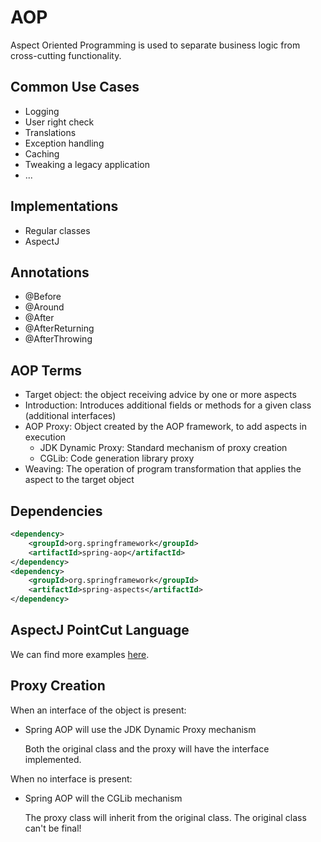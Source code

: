 # AOP

Aspect Oriented Programming is used to separate business logic from cross-cutting functionality.

## Common Use Cases

- Logging
- User right check
- Translations
- Exception handling
- Caching
- Tweaking a legacy application
- ...

## Implementations

- Regular classes
- AspectJ

## Annotations

- @Before
- @Around
- @After
- @AfterReturning
- @AfterThrowing

## AOP Terms

- Target object: the object receiving advice by one or more aspects
- Introduction: Introduces additional fields or methods for a given class (additional interfaces)
- AOP Proxy: Object created by the AOP framework, to add aspects in execution
  - JDK Dynamic Proxy: Standard mechanism of proxy creation
  - CGLib: Code generation library proxy
- Weaving: The operation of program transformation that applies the aspect to the target object

## Dependencies

```xml
<dependency>
    <groupId>org.springframework</groupId>
    <artifactId>spring-aop</artifactId>
</dependency>
<dependency>
    <groupId>org.springframework</groupId>
    <artifactId>spring-aspects</artifactId>
</dependency>
```

## AspectJ PointCut Language

We can find more examples [here](https://www.baeldung.com/spring-aop-pointcut-tutorial).

## Proxy Creation

When an interface of the object is present:
- Spring AOP will use the JDK Dynamic Proxy mechanism

  Both the original class and the proxy will have the interface implemented.

When no interface is present:
- Spring AOP will the CGLib mechanism

  The proxy class will inherit from the original class. The original class can't be final!